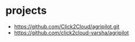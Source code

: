 # projects
- https://github.com/Click2Cloud/agripilot.git
- https://github.com/click2cloud-varsha/agripilot
